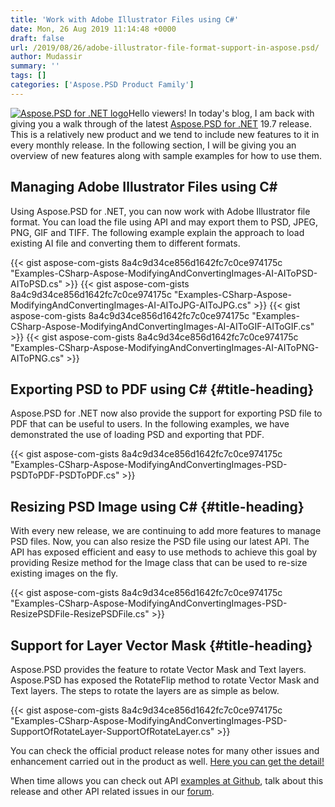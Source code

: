 ```yaml
---
title: 'Work with Adobe Illustrator Files using C#'
date: Mon, 26 Aug 2019 11:14:48 +0000
draft: false
url: /2019/08/26/adobe-illustrator-file-format-support-in-aspose.psd/
author: Mudassir
summary: ''
tags: []
categories: ['Aspose.PSD Product Family']
---
```


[![Aspose.PSD for .NET logo][1]](https://blog.aspose.com/wp-content/uploads/sites/2/2018/07/Aspose_PSD-for-net-128x128.png)Hello viewers! In today's blog, I am back with giving you a walk through of the latest [Aspose.PSD for .NET][2] 19.7 release. This is a relatively new product and we tend to include new features to it in every monthly release. In the following section, I will be giving you an overview of new features along with sample examples for how to use them.

## Managing Adobe Illustrator Files using C#

Using Aspose.PSD for .NET, you can now work with Adobe Illustrator file format. You can load the file using API and may export them to PSD, JPEG, PNG, GIF and TIFF. The following example explain the approach to load existing AI file and converting them to different formats.

{{< gist aspose-com-gists 8a4c9d34ce856d1642fc7c0ce974175c "Examples-CSharp-Aspose-ModifyingAndConvertingImages-AI-AIToPSD-AIToPSD.cs" >}} {{< gist aspose-com-gists 8a4c9d34ce856d1642fc7c0ce974175c "Examples-CSharp-Aspose-ModifyingAndConvertingImages-AI-AIToJPG-AIToJPG.cs" >}} {{< gist aspose-com-gists 8a4c9d34ce856d1642fc7c0ce974175c "Examples-CSharp-Aspose-ModifyingAndConvertingImages-AI-AIToGIF-AIToGIF.cs" >}} {{< gist aspose-com-gists 8a4c9d34ce856d1642fc7c0ce974175c "Examples-CSharp-Aspose-ModifyingAndConvertingImages-AI-AIToPNG-AIToPNG.cs" >}}

## Exporting PSD to PDF using C# {#title-heading}

Aspose.PSD for .NET now also provide the support for exporting PSD file to PDF that can be useful to users. In the following examples, we have demonstrated the use of loading PSD and exporting that PDF.

{{< gist aspose-com-gists 8a4c9d34ce856d1642fc7c0ce974175c "Examples-CSharp-Aspose-ModifyingAndConvertingImages-PSD-PSDToPDF-PSDToPDF.cs" >}}

## Resizing PSD Image using C# {#title-heading}

With every new release, we are continuing to add more features to manage PSD files. Now, you can also resize the PSD file using our latest API. The API has exposed efficient and easy to use methods to achieve this goal by providing Resize method for the Image class that can be used to re-size existing images on the fly.

{{< gist aspose-com-gists 8a4c9d34ce856d1642fc7c0ce974175c "Examples-CSharp-Aspose-ModifyingAndConvertingImages-PSD-ResizePSDFile-ResizePSDFile.cs" >}}

## Support for Layer Vector Mask {#title-heading}

Aspose.PSD provides the feature to rotate Vector Mask and Text layers. Aspose.PSD has exposed the RotateFlip method to rotate Vector Mask and Text layers. The steps to rotate the layers are as simple as below.

{{< gist aspose-com-gists 8a4c9d34ce856d1642fc7c0ce974175c "Examples-CSharp-Aspose-ModifyingAndConvertingImages-PSD-SupportOfRotateLayer-SupportOfRotateLayer.cs" >}}

You can check the official product release notes for many other issues and enhancement carried out in the product as well. [Here you can get the detail!][3]

When time allows you can check out API [examples at Github][4], talk about this release and other API related issues in our [forum][5].




[1]: https://blog.aspose.com/wp-content/uploads/sites/2/2018/07/Aspose_PSD-for-net-128x128.png "Aspose.PSD for .NET logo"
[2]: https://products.aspose.com/psd/net
[3]: https://docs.aspose.com/psd/net/aspose-psd-for-net-19-7-release-notes/
[4]: https://github.com/aspose-psd
[5]: https://forum.aspose.com/c/psd




